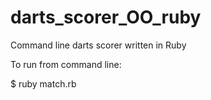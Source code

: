 # darts_scorer_OO_ruby
Command line darts scorer written in Ruby

To run from command line:

$ ruby match.rb
